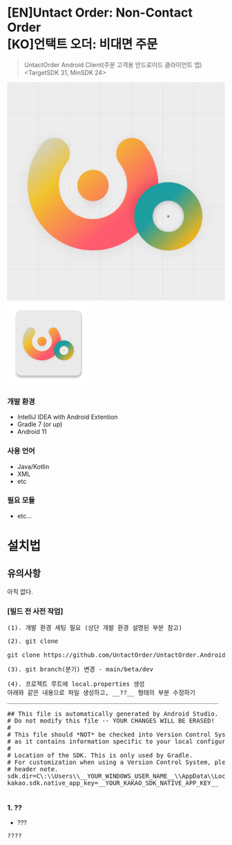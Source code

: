 # [EN]Untact Order: Non-Contact Order<br/>[KO]언택트 오더: 비대면 주문
> UntactOrder Android Client(주문 고객용 안드로이드 클라이언트 앱) <TargetSDK 31, MinSDK 24>

![로고](/app/src/main/ic_launcher-playstore.png)
![로고1](/app/src/main/res_AC/mipmap-xxxhdpi/ic_launcher.png)

### 개발 환경
* IntelliJ IDEA with Android Extention
* Gradle 7 (or up)
* Android 11

### 사용 언어
* Java/Kotlin
* XML
* etc

### 필요 모듈
* etc...

# 설치법
## 유의사항
아직 없다.

### [빌드 전 사전 작업]
<pre>(1). 개발 환경 세팅 필요 (상단 개발 환경 설명된 부분 참고)</pre>
<pre>(2). git clone

git clone https://github.com/UntactOrder/UntactOrder.AndroidClientApps.git
</pre>
<pre>(3). git branch(분기) 변경 - main/beta/dev </pre>
<pre>(4). 프로젝트 루트에 local.properties 생성
아래와 같은 내용으로 파일 생성하고, __??__ 형태의 부분 수정하기
__________________________________________________________

## This file is automatically generated by Android Studio.
# Do not modify this file -- YOUR CHANGES WILL BE ERASED!
#
# This file should *NOT* be checked into Version Control Systems,
# as it contains information specific to your local configuration.
#
# Location of the SDK. This is only used by Gradle.
# For customization when using a Version Control System, please read the
# header note.
sdk.dir=C\:\\Users\\__YOUR_WINDOWS_USER_NAME__\\AppData\\Local\\Android\\Sdk
kakao.sdk.native_app_key=__YOUR_KAKAO_SDK_NATIVE_APP_KEY__

</pre>


### 1. ??
* ???
<pre>????</pre>
